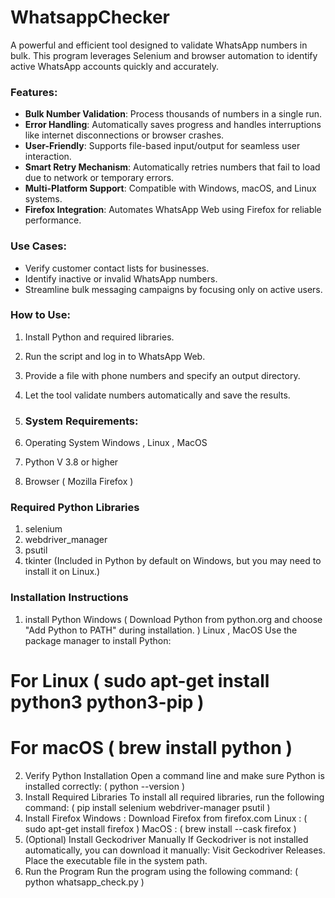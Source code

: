 # WhatsappChecker
A powerful and efficient tool designed to validate WhatsApp numbers in bulk. This program leverages Selenium and browser automation to identify active WhatsApp accounts quickly and accurately.

### Features:  
- **Bulk Number Validation**: Process thousands of numbers in a single run.  
- **Error Handling**: Automatically saves progress and handles interruptions like internet disconnections or browser crashes.  
- **User-Friendly**: Supports file-based input/output for seamless user interaction.  
- **Smart Retry Mechanism**: Automatically retries numbers that fail to load due to network or temporary errors.  
- **Multi-Platform Support**: Compatible with Windows, macOS, and Linux systems.  
- **Firefox Integration**: Automates WhatsApp Web using Firefox for reliable performance.  

### Use Cases:  
- Verify customer contact lists for businesses.  
- Identify inactive or invalid WhatsApp numbers.  
- Streamline bulk messaging campaigns by focusing only on active users.  

### How to Use:  
1. Install Python and required libraries.  
2. Run the script and log in to WhatsApp Web.  
3. Provide a file with phone numbers and specify an output directory.  
4. Let the tool validate numbers automatically and save the results.

5. ### System Requirements:
1. Operating System
   Windows , Linux , MacOS
2. Python V 3.8 or higher
3. Browser ( Mozilla Firefox )

### Required Python Libraries
1. selenium
2. webdriver_manager
3. psutil
4. tkinter (Included in Python by default on Windows, but you may need to install it on Linux.)

### Installation Instructions
1. install Python
   Windows ( Download Python from python.org and choose "Add Python to PATH" during installation. )
   Linux , MacOS
   Use the package manager to install Python:
# For Linux ( sudo apt-get install python3 python3-pip )
# For macOS ( brew install python )
2. Verify Python Installation
   Open a command line and make sure Python is installed correctly: ( python --version )
3. Install Required Libraries
   To install all required libraries, run the following command: ( pip install selenium webdriver-manager psutil )
4. Install Firefox
   Windows : Download Firefox from firefox.com
   Linux : ( sudo apt-get install firefox )
   MacOS : ( brew install --cask firefox )
5. (Optional) Install Geckodriver Manually
   If Geckodriver is not installed automatically, you can download it manually: Visit Geckodriver Releases.
   Place the executable file in the system path.
6. Run the Program
   Run the program using the following command: ( python whatsapp_check.py )
   

